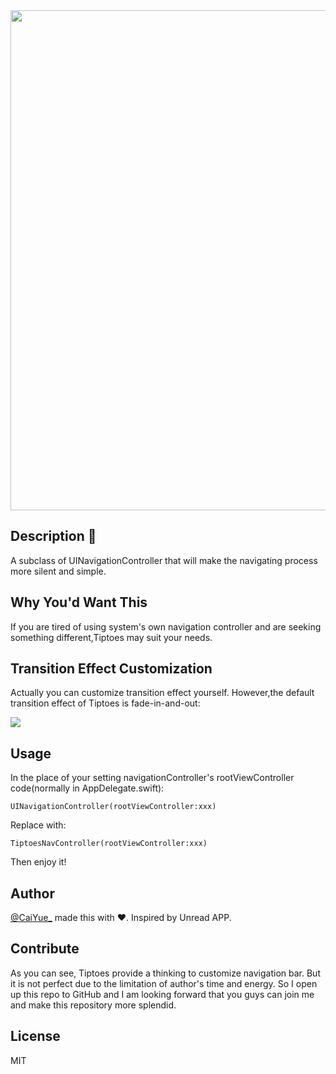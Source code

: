 
<img src="https://github.com/caiyue1993/Tiptoes/blob/master/images/tiptoes-cover.png" width="800">

## Description :leaves:

A subclass of UINavigationController that will make the navigating process more silent and simple.

## Why You'd Want This 

If you are tired of using system's own navigation controller and are seeking something different,Tiptoes may suit your needs.

## Transition Effect Customization 

Actually you can customize transition effect yourself.
However,the default transition effect of Tiptoes is fade-in-and-out:

![](https://github.com/caiyue1993/Tiptoes/blob/master/images/fade-in-and-out.gif)

## Usage

In the place of your setting navigationController's rootViewController code(normally in AppDelegate.swift):
```
UINavigationController(rootViewController:xxx)
```
Replace with:
```
TiptoesNavController(rootViewController:xxx)
```
Then enjoy it!
## Author

[@CaiYue\_](http://weibo.com/caiyue233) made this with ❤️. Inspired by Unread APP.

## Contribute

As you can see, Tiptoes provide a thinking to customize navigation bar. But it is not perfect due to the limitation of author's time and energy. So I open up this repo to GitHub and I am looking forward that you guys can join me and make this repository more splendid.

## License

MIT


